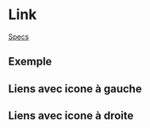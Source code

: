 # Link
[Specs](https://www.sketch.com/s/6034ddd9-a0d3-4844-adda-bd4c821f24b1/a/g9k8Er)
<GithubLink docPath="primitives/Link.md" />
 
## Exemple

<Link-Example />
<GithubLink examplePath="Link/Example.vue" />

## Liens avec icone à gauche

<Link-LeftIconExample />
<GithubLink examplePath="Link/LeftIconExample.vue" />

## Liens avec icone à droite

<Link-RightIconExample />
<GithubLink examplePath="Link/RightIconExample.vue" />

